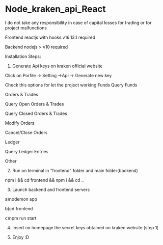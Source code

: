 # Node_kraken_api_React

I do not take any responsibility in case of capital losses for trading or for project malfunctions


Frontend reactjs with hooks v16.13.1 required


Backend nodejs > v10 required



Installation Steps:

1) Generate Api keys on kraken official website

Click on Porfile -> Setting ->Api -> Generate new key



Check this options for let the project working
Funds
 Query Funds


Orders & Trades


 Query Open Orders & Trades
 
 
 Query Closed Orders & Trades
 
 
 Modify Orders
 
 
 Cancel/Close Orders
 
 
Ledger


 Query Ledger Entries
 
 
Other 




2) Run on terminal in "frontend" folder and main folder(backend)
  
  npm i && cd frontend && npm i && cd ..
  
  
  
3) Launch backend and frontend servers

  a)nodemon app
  
  b)cd frontend

  c)npm run start
  

4) Insert on homepage the secret keys obtained on kraken website (step 1)

5) Enjoy :D


